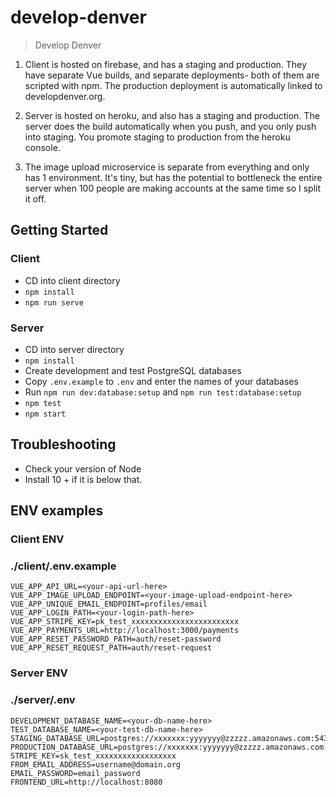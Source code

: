 # develop-denver

> Develop Denver

1. Client is hosted on firebase, and has a staging and production. They have separate Vue builds, and separate deployments- both of them are scripted with npm. The production deployment is automatically linked to developdenver.org.

2. Server is hosted on heroku, and also has a staging and production. The server does the build automatically when you push, and you only push into staging. You promote staging to production from the heroku console.

3. The image upload microservice is separate from everything and only has 1 environment. It's tiny, but has the potential to bottleneck the entire server when 100 people are making accounts at the same time so I split it off.

## Getting Started

### Client

-   CD into client directory
-   `npm install`
-   `npm run serve`

### Server

-   CD into server directory
-   `npm install`
-   Create development and test PostgreSQL databases
-   Copy `.env.example` to `.env` and enter the names of your databases
-   Run `npm run dev:database:setup` and `npm run test:database:setup`
-   `npm test`
-   `npm start`

## Troubleshooting

-   Check your version of Node
-   Install 10 + if it is below that.

## ENV examples

### Client ENV

### ./client/.env.example

```
VUE_APP_API_URL=<your-api-url-here>
VUE_APP_IMAGE_UPLOAD_ENDPOINT=<your-image-upload-endpoint-here>
VUE_APP_UNIQUE_EMAIL_ENDPOINT=profiles/email
VUE_APP_LOGIN_PATH=<your-login-path-here>
VUE_APP_STRIPE_KEY=pk_test_xxxxxxxxxxxxxxxxxxxxxxxx
VUE_APP_PAYMENTS_URL=http://localhost:3000/payments
VUE_APP_RESET_PASSWORD_PATH=auth/reset-password
VUE_APP_RESET_REQUEST_PATH=auth/reset-request
```

### Server ENV

### ./server/.env

```
DEVELOPMENT_DATABASE_NAME=<your-db-name-here>
TEST_DATABASE_NAME=<your-test-db-name-here>
STAGING_DATABASE_URL=postgres://xxxxxxx:yyyyyyy@zzzzz.amazonaws.com:5432/aaaaaaa
PRODUCTION_DATABASE_URL=postgres://xxxxxxx:yyyyyyy@zzzzz.amazonaws.com:5432/aaaaaaa
STRIPE_KEY=sk_test_xxxxxxxxxxxxxxxxxx
FROM_EMAIL_ADDRESS=username@domain.org
EMAIL_PASSWORD=email_password
FRONTEND_URL=http://localhost:8080
```
